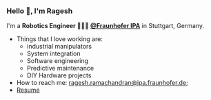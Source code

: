 ### Hello 👋, I'm Ragesh 


I'm a **Robotics Engineer 👨🏽‍💼 [@Fraunhofer IPA](https://www.ipa.fraunhofer.de/)** in Stuttgart, Germany. <br />

- Things that I love working are:
  - industrial manipulators
  - System integration
  - Software engineering
  - Predictive maintenance
  - DIY Hardware projects 
- How to reach me: <ragesh.ramachandran@ipa.fraunhofer.de>;
- [Resume](https://www.linkedin.com/in/ragesh-ramachandran/)
